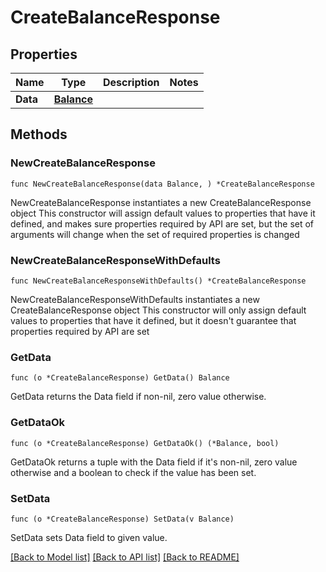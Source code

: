 # CreateBalanceResponse

## Properties

Name | Type | Description | Notes
------------ | ------------- | ------------- | -------------
**Data** | [**Balance**](Balance.md) |  |

## Methods

### NewCreateBalanceResponse

`func NewCreateBalanceResponse(data Balance, ) *CreateBalanceResponse`

NewCreateBalanceResponse instantiates a new CreateBalanceResponse object
This constructor will assign default values to properties that have it defined,
and makes sure properties required by API are set, but the set of arguments
will change when the set of required properties is changed

### NewCreateBalanceResponseWithDefaults

`func NewCreateBalanceResponseWithDefaults() *CreateBalanceResponse`

NewCreateBalanceResponseWithDefaults instantiates a new CreateBalanceResponse object
This constructor will only assign default values to properties that have it defined,
but it doesn't guarantee that properties required by API are set

### GetData

`func (o *CreateBalanceResponse) GetData() Balance`

GetData returns the Data field if non-nil, zero value otherwise.

### GetDataOk

`func (o *CreateBalanceResponse) GetDataOk() (*Balance, bool)`

GetDataOk returns a tuple with the Data field if it's non-nil, zero value otherwise
and a boolean to check if the value has been set.

### SetData

`func (o *CreateBalanceResponse) SetData(v Balance)`

SetData sets Data field to given value.



[[Back to Model list]](../README.md#documentation-for-models) [[Back to API list]](../README.md#documentation-for-api-endpoints) [[Back to README]](../README.md)

